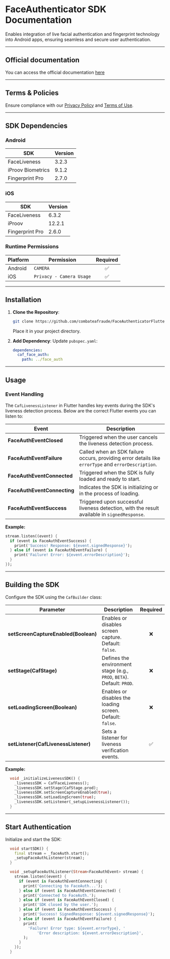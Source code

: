 # FaceAuthenticator SDK Documentation

Enables integration of live facial authentication and fingerprint technology into Android apps, ensuring seamless and secure user authentication.

---

## Official documentation

You can access the official documentation [here](https://docs.caf.io/sdks/~/revisions/QDMgmdP9HupDai0TX0fH/flutter/faceauthenticator)

---

## Terms & Policies

Ensure compliance with our [Privacy Policy](https://en.caf.io/politicas/politicas-de-privacidade) and [Terms of Use](https://en.caf.io/politicas/termos-e-condicoes-de-uso).

---

## SDK Dependencies

### Android

| SDK                         | Version |
| --------------------------- | ------- |
| FaceLiveness                | 3.2.3   |
| iProov Biometrics           | 9.1.2   |
| Fingerprint Pro             | 2.7.0   |

### iOS

| SDK                         | Version |
| --------------------------- | ------- |
| FaceLiveness                | 6.3.2   |
| iProov                      | 12.2.1  |
| Fingerprint Pro             | 2.6.0   |

### Runtime Permissions

| Platform | Permission                  | Required | 
| -------- | --------------------------- | :------: |
| Android  | `CAMERA`                    | ✅       |
| iOS      | `Privacy - Camera Usage`    | ✅       |

---

## Installation

1. **Clone the Repository**:  
   ```sh
   git clone https://github.com/combateafraude/FaceAuthenticatorFlutter
   ```
   Place it in your project directory.

2. **Add Dependency**: Update `pubspec.yaml`:
   ```yaml
   dependencies:
     caf_face_auth:
       path: ../face_auth
   ```

---

## Usage

### Event Handling

The `CafLivenessListener` in Flutter handles key events during the SDK's liveness detection process. Below are the correct Flutter events you can listen to:


| **Event**                           | **Description**                                                                                      |
| ----------------------------------- | ---------------------------------------------------------------------------------------------------- |
| **FaceAuthEventClosed**       | Triggered when the user cancels the liveness detection process.                                      |
| **FaceAuthEventFailure**         | Called when an SDK failure occurs, providing error details like `errorType` and `errorDescription`. |
| **FaceAuthEventConnected**          | Triggered when the SDK is fully loaded and ready to start.                                             |
| **FaceAuthEventConnecting**         | Indicates the SDK is initializing or in the process of loading.                                      |
| **FaceAuthEventSuccess**         | Triggered upon successful liveness detection, with the result available in `signedResponse`.         |


**Example:**

```dart
stream.listen((event) {
  if (event is FaceAuthEventSuccess) {
    print('Success! Response: ${event.signedResponse}');
  } else if (event is FaceAuthEventFailure) {
    print('Failure! Error: ${event.errorDescription}');
  }
});
```

---

## Building the SDK

Configure the SDK using the `CafBuilder` class:

| Parameter                          | Description                                                                 | Required |
| ----------------------------------- | --------------------------------------------------------------------------- | :--------: | 
| **setScreenCaptureEnabled(Boolean)** | Enables or disables screen capture. Default: `false`.                       | ❌       |
| **setStage(CafStage)**              | Defines the environment stage (e.g., `PROD`, `BETA`). Default: `PROD`.       | ❌       |
| **setLoadingScreen(Boolean)**       | Enables or disables the loading screen. Default: `false`.                   | ❌       |
| **setListener(CafLivenessListener)** | Sets a listener for liveness verification events.                           | ✅      |

**Example:**

```dart
  void _initializeLivenessSDK() {
    _livenessSDK = CafFaceLiveness();
    _livenessSDK.setStage(CafStage.prod);
    _livenessSDK.setScreenCaptureEnabled(true);
    _livenessSDK.setLoadingScreen(true);
    _livenessSDK.setListener(_setupLivenessListener());
  }
``` 

---

## Start Authentication

Initialize and start the SDK:

```dart
  void startSDK() {
    final stream = _faceAuth.start();
    _setupFaceAuthListener(stream);
  }

  void _setupFaceAuthListener(Stream<FaceAuthEvent> stream) {
    stream.listen((event) {
      if (event is FaceAuthEventConnecting) {
        print('Connecting to FaceAuth...');
      } else if (event is FaceAuthEventConnected) {
        print('Connected to FaceAuth.');
      } else if (event is FaceAuthEventClosed) {
        print('SDK closed by the user.');
      } else if (event is FaceAuthEventSuccess) {
        print('Success! SignedResponse: ${event.signedResponse}');
      } else if (event is FaceAuthEventFailure) {
        print(
          'Failure! Error type: ${event.errorType}, '
              'Error description: ${event.errorDescription}',
        );
      }
    });
  }
```
